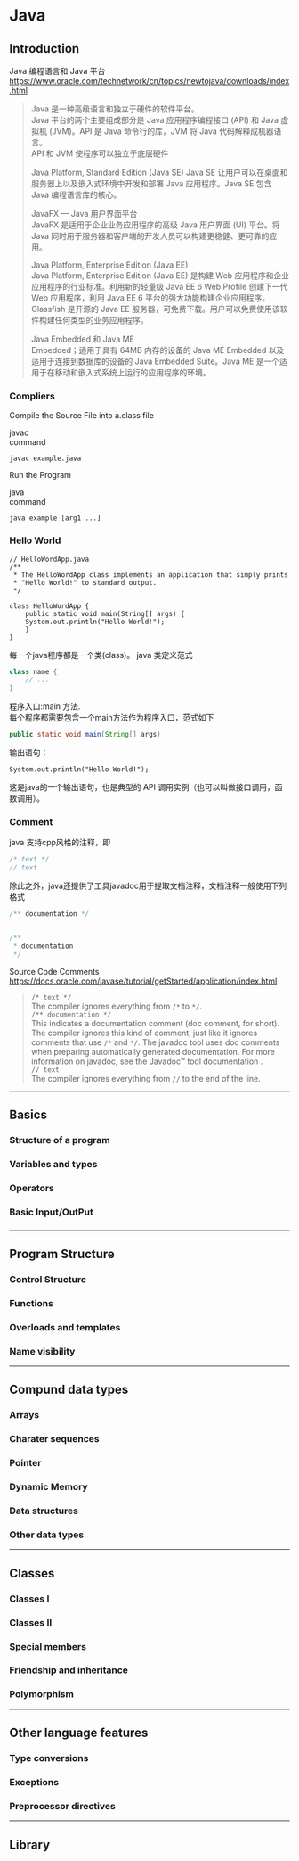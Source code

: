# Java
## Introduction
Java 编程语言和 Java 平台
<https://www.oracle.com/technetwork/cn/topics/newtojava/downloads/index.html>
> Java 是一种高级语言和独立于硬件的软件平台。  
> Java 平台的两个主要组成部分是 Java 应用程序编程接口 (API) 和 Java 虚拟机 (JVM)。API 是 Java 命令行的库，JVM 将 Java 代码解释成机器语言。  
> API 和 JVM 使程序可以独立于底层硬件  
>
> Java Platform, Standard Edition (Java SE)
> Java SE 让用户可以在桌面和服务器上以及嵌入式环境中开发和部署 Java 应用程序。Java SE 包含 Java 编程语言库的核心。  
>
> JavaFX — Java 用户界面平台  
> JavaFX 是适用于企业业务应用程序的高级 Java 用户界面 (UI) 平台。将 Java 同时用于服务器和客户端的开发人员可以构建更稳健、更可靠的应用。  
>
> Java Platform, Enterprise Edition (Java EE)  
> Java Platform, Enterprise Edition (Java EE) 是构建 Web 应用程序和企业应用程序的行业标准。利用新的轻量级 Java EE 6 Web Profile 创建下一代 Web 应用程序，利用 Java EE 6 平台的强大功能构建企业应用程序。Glassfish 是开源的 Java EE 服务器，可免费下载。用户可以免费使用该软件构建任何类型的业务应用程序。  
>
>  Java Embedded 和 Java ME  
> Embedded；适用于具有 64MB 内存的设备的 Java ME Embedded 以及适用于连接到数据库的设备的 Java Embedded Suite。Java ME 是一个适用于在移动和嵌入式系统上运行的应用程序的环境。  


### Compliers
Compile the Source File into a.class file

javac  
command  
```
javac example.java
```

Run the Program

java  
command  
```
java example [arg1 ...]
```


### Hello World

```
// HelloWordApp.java
/** 
 * The HelloWordApp class implements an application that simply prints
 * "Hello World!" to standard output.
 */

class HelloWordApp {
    public static void main(String[] args) {
	System.out.println("Hello World!");
    }
}
```

每一个java程序都是一个类(class)。
java 类定义范式
```java
class name {
    // ...
}
```

程序入口:main 方法.  
每个程序都需要包含一个main方法作为程序入口，范式如下
```java
public static void main(String[] args)
```

输出语句：
```
System.out.println("Hello World!");
```
这是java的一个输出语句，也是典型的 API 调用实例（也可以叫做接口调用，函数调用）。

### Comment
java 支持cpp风格的注释，即
```java
/* text */
// text
```
除此之外，java还提供了工具javadoc用于提取文档注释，文档注释一般使用下列格式
```java
/** documentation */


/**
 * documentation
 */
```

Source Code Comments <https://docs.oracle.com/javase/tutorial/getStarted/application/index.html>

>   
> `/* text */`  
> The compiler ignores everything from `/*` to `*/`.  
> `/** documentation */`  
> This indicates a documentation comment (doc comment, for short). The compiler ignores this kind of comment, just like it ignores comments that use `/*` and `*/`. The javadoc tool uses doc comments when preparing automatically generated documentation. For more information on javadoc, see the Javadoc™ tool documentation .  
> `// text`  
> The compiler ignores everything from `//` to the end of the line.  
>   

***

## Basics
### Structure of a program
### Variables and types
### Operators
### Basic Input/OutPut
### 

***

## Program Structure
### Control Structure
### Functions
### Overloads and templates
### Name visibility

***

## Compund data types
### Arrays
### Charater sequences
### Pointer
### Dynamic Memory
### Data structures
### Other data types

***

## Classes
### Classes I
### Classes II
### Special members
### Friendship and inheritance
### Polymorphism

***

## Other language features
### Type conversions
### Exceptions
### Preprocessor directives

***

## Library

